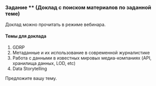 ### Задание ** (Доклад с поиском материалов по заданной теме) 

Доклад можно прочитать в режиме вебинара.     

#### Темы для доклада

1. GDRP
2. Метаданные и их использование в современной журналистике
3. Работа с данными в известных мировых медиа-компаниях (API, хранилища данных, LOD, etc)     
4. Data Storytelling

Предложите вашу тему.
